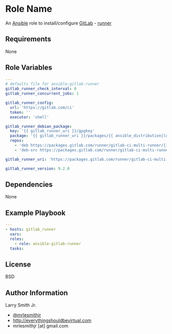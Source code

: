 # Role Name

An [Ansible] role to install/configure [GitLab] - [runner]

## Requirements

None

## Role Variables

```yaml
---
# defaults file for ansible-gitlab-runner
gitlab_runner_check_interval: 0
gitlab_runner_concurrent_jobs: 1

gitlab_runner_config:
  url: 'https://gitlab.com/ci'
  token: ''
  executor: 'shell'

gitlab_runner_debian_package:
  key: '{{ gitlab_runner_uri }}/gpgkey'
  package: '{{ gitlab_runner_uri }}/packages/{{ ansible_distribution|lower }}/{{ ansible_distribution_release|lower }}/gitlab-ci-multi-runner_{{ gitlab_runner_version }}_amd64.deb'
  repos:
    - 'deb https://packages.gitlab.com/runner/gitlab-ci-multi-runner/{{ ansible_distribution|lower }}/ {{ ansible_distribution_release|lower }} main'
    - 'deb-src https://packages.gitlab.com/runner/gitlab-ci-multi-runner/{{ ansible_distribution|lower }}/ {{ ansible_distribution_release|lower }} main'

gitlab_runner_uri: 'https://packages.gitlab.com/runner/gitlab-ci-multi-runner'

gitlab_runner_version: 9.2.0
```

## Dependencies

None

## Example Playbook

```yaml
---
- hosts: gitlab_runner
  vars:
  roles:
    - role: ansible-gitlab-runner
  tasks:
```

## License

BSD

## Author Information

Larry Smith Jr.

-   [@mrlesmithjr]
-   <http://everythingshouldbevirtual.com>
-   mrlesmithjr [at] gmail.com

[@mrlesmithjr]: https://www.twitter.com/mrlesmithjr

[ansible]: https://www.ansible.com

[gitlab]: https://www.gitlab.com

[runner]: https://docs.gitlab.com/runner/
